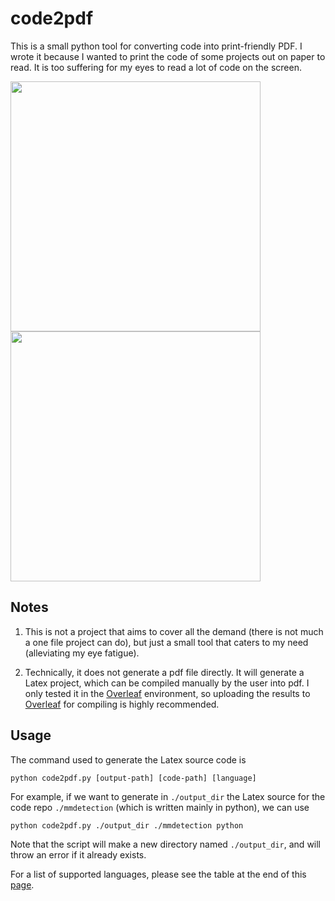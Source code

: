 # code2pdf
This is a small python tool for converting code into print-friendly PDF. I wrote it because I wanted to print the code of some projects out on paper to read. It is too suffering for my eyes to read a lot of code on the screen.

<p float="left">
  <img src="https://s1.gifyu.com/images/test_code2pdf__2_.jpg" width="400" />
  <img src="https://s1.gifyu.com/images/test_code2pdf__2__.jpg" width="400" />

</p>

## Notes
1. This is not a project that aims to cover all the demand (there is not much a one file project can do), but just a small tool that caters to my need (alleviating my eye fatigue).

2. Technically, it does not generate a pdf file directly. It will generate a Latex project, which can be compiled manually by the user into pdf. I only tested it in the [Overleaf](https://www.overleaf.com/) environment, so uploading the results to [Overleaf](https://www.overleaf.com/) for compiling is highly recommended.

## Usage
The command used to generate the Latex source code is
```
python code2pdf.py [output-path] [code-path] [language]
```
For example, if we want to generate in `./output_dir` the Latex source for the code repo `./mmdetection` (which is written mainly in python), we can use
```
python code2pdf.py ./output_dir ./mmdetection python
```
Note that the script will make a new directory named `./output_dir`, and will throw an error if it already exists.

For a list of supported languages, please see the table at the end of this [page](https://www.overleaf.com/learn/latex/Code_Highlighting_with_minted).
